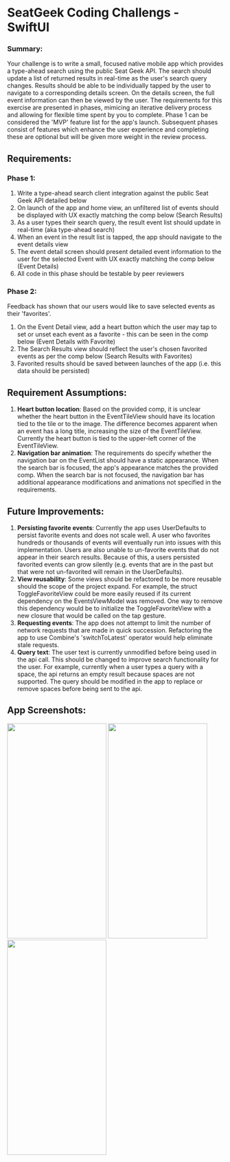 # SeatGeek Coding Challengs - SwiftUI

### Summary:
Your challenge is to write a small, focused native mobile app which provides a type-ahead
search using the public Seat Geek API.
The search should update a list of returned results in real-time as the user's search query
changes. Results should be able to be individually tapped by the user to navigate to a
corresponding details screen. On the details screen, the full event information can then be
viewed by the user.
The requirements for this exercise are presented in phases, mimicing an iterative delivery
process and allowing for flexible time spent by you to complete. Phase 1 can be considered the
'MVP' feature list for the app's launch. Subsequent phases consist of features which enhance
the user experience and completing these are optional but will be given more weight in the
review process.

## Requirements:

### Phase 1:

1. Write a type-ahead search client integration against the public Seat Geek API detailed
below
2. On launch of the app and home view, an unfiltered list of events should be displayed with
UX exactly matching the comp below (Search Results)
3. As a user types their search query, the result event list should update in real-time (aka
type-ahead search)
4. When an event in the result list is tapped, the app should navigate to the event details view
5. The event detail screen should present detailed event information to the user for the
selected Event with UX exactly matching the comp below (Event Details)
6. All code in this phase should be testable by peer reviewers

### Phase 2:

Feedback has shown that our users would like to save selected events as their 'favorites'.
1. On the Event Detail view, add a heart button which the user may tap to set or unset each
event as a favorite - this can be seen in the comp below (Event Details with Favorite)
2. The Search Results view should reflect the user's chosen favorited events as per the comp
below (Search Results with Favorites)
3. Favorited results should be saved between launches of the app (i.e. this data should be
persisted)

## Requirement Assumptions:

1.  **Heart button location**: Based on the provided comp, it is unclear whether the heart button
in the EventTileView should have its location tied to the tile or to the image. The difference
becomes apparent when an event has a long title, increasing the size of the EventTileView.
Currently the heart button is tied to the upper-left corner of the EventTileView.
3.  **Navigation bar animation**: The requirements do specify whether the navigation bar on the 
EventList should have a static appearance. When the search bar is focused, the app's appearance
matches the provided comp. When the search bar is not focused, the navigation bar has additional
appearance modifications and animations not specified in the requirements.

## Future Improvements:

1.  **Persisting favorite events**: Currently the app uses UserDefaults to persist favorite events and
does not scale well. A user who favorites hundreds or thousands of events will eventually run into 
issues with this implementation. Users are also unable to un-favorite events that do not appear in
their search results. Because of this, a users persisted favorited events can grow silently (e.g. events
that are in the past but that were not un-favorited will remain in the UserDefaults).
2.  **View reusability**: Some views should be refactored to be more reusable should the scope of the
project expand. For example, the struct ToggleFavoriteView could be more easily reused if its current
dependency on the EventsViewModel was removed. One way to remove this dependency would be to
initialize the ToggleFavoriteView with a new closure that would be called on the tap gesture.
3.  **Requesting events**: The app does not attempt to limit the number of network requests that are 
made in quick succession. Refactoring the app to use Combine's 'switchToLatest' operator would
help eliminate stale requests.
4.  **Query text**: The user text is currently unmodified before being used in the api call. This should 
be changed to improve search functionality for the user. For example, currently when a user types a 
query with a space, the api returns an empty result because spaces are not supported. The query should
be modified in the app to replace or remove spaces before being sent to the api.


## App Screenshots:
<img src="https://user-images.githubusercontent.com/60911262/165000007-79a0b917-c235-4acb-9fd1-43f19009dd2a.PNG" width="231" height="500"> <img src="https://user-images.githubusercontent.com/60911262/165000006-d6d49c3b-8819-4733-97e1-5d7b2aa540de.PNG" width="231" height="500"> <img src="https://user-images.githubusercontent.com/60911262/165000001-7b61cf55-aee3-4982-b2d1-b45cb28eaa54.PNG" width="231" height="500">
